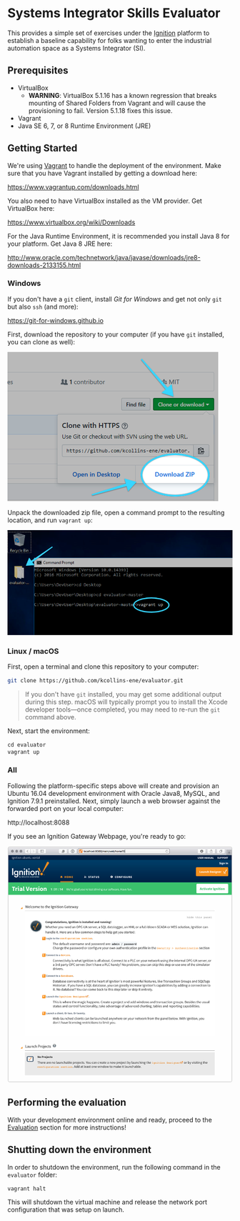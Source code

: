# Systems Integrator Skills Evaluator
This provides a simple set of exercises under the [Ignition](http://www.inductiveautomation.com) platform to establish a baseline capability for folks wanting to enter the industrial automation space as a Systems Integrator (SI).

## Prerequisites

* VirtualBox
  * **WARNING**: VirtualBox 5.1.16 has a known regression that breaks mounting of Shared Folders from Vagrant and will cause the provisioning to fail.  Version 5.1.18 fixes this issue.
* Vagrant
* Java SE 6, 7, or 8 Runtime Environment (JRE)

## Getting Started

We're using [Vagrant](http://www.vagrantup.com) to handle the deployment of the environment.  Make sure that you have Vagrant installed by getting a download here:

https://www.vagrantup.com/downloads.html

You also need to have VirtualBox installed as the VM provider.  Get VirtualBox here:

https://www.virtualbox.org/wiki/Downloads

For the Java Runtime Environment, it is recommended you install Java 8 for your platform.  Get Java 8 JRE here:

http://www.oracle.com/technetwork/java/javase/downloads/jre8-downloads-2133155.html

### Windows

If you don't have a `git` client, install *Git for Windows* and get not only `git` but also `ssh` (and more):

https://git-for-windows.github.io

First, download the repository to your computer (if you have `git` installed, you can clone as well):

![Download from Github](images/download_from_github.png)

Unpack the downloaded zip file, open a command prompt to the resulting location, and run `vagrant up`:

![Launching Vagrant](images/launching_vagrant.png)



### Linux / macOS

First, open a terminal and clone this repository to your computer:

```bash
git clone https://github.com/kcollins-ene/evaluator.git
```

> If you don't have `git` installed, you may get some additional output during this step.  macOS will typically prompt you to install the Xcode developer tools—once completed, you may need to re-run the `git` command above.

Next, start the environment:

```shell
cd evaluator
vagrant up
```


### All

Following the platform-specific steps above will create and provision an Ubuntu 16.04 development environment with Oracle Java8, MySQL, and Ignition 7.9.1 preinstalled.  Next, simply launch a web browser against the forwarded port on your local computer:

http://localhost:8088

If you see an Ignition Gateway Webpage, you're ready to go:

![Ignition Home Page](images/ignition_home_page.png)

## Performing the evaluation

With your development environment online and ready, proceed to the [Evaluation](Evaluation.md) section for more instructions!

## Shutting down the environment

In order to shutdown the environment, run the following command in the `evaluator` folder:

```shell
vagrant halt
```

This will shutdown the virtual machine and release the network port configuration that was setup on launch.




[^1]: VirtualBox 5.1.16 Regression: https://www.virtualbox.org/ticket/14651

[^2]: Vagrant Shared Folder / Extended Path Issue: https://github.com/mitchellh/vagrant/issues/8352
